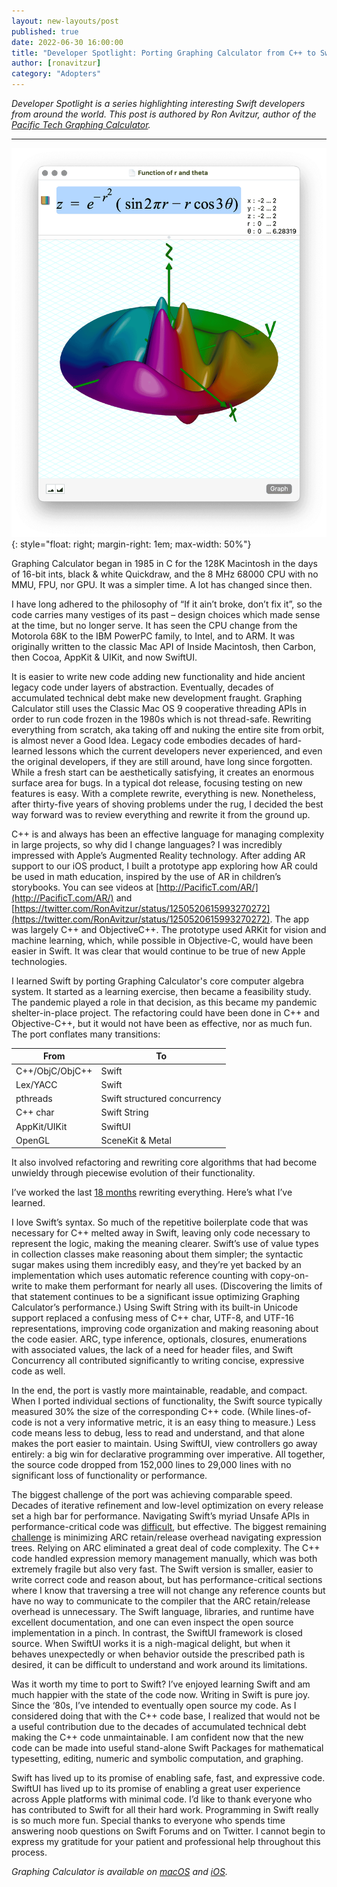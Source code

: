 ```yaml
---
layout: new-layouts/post
published: true
date: 2022-06-30 16:00:00
title: "Developer Spotlight: Porting Graphing Calculator from C++ to Swift"
author: [ronavitzur]
category: "Adopters"
---
```


*Developer Spotlight is a series highlighting interesting Swift developers from around the world. This post is authored by Ron Avitzur, author of the [Pacific Tech Graphing Calculator](http://PacificT.com/Story).*

***

![Erica Sadun on stage giving a talk on property wrappers](/assets/images/graphing-calculator-blog/gc-screenshot.png){: style="float: right; margin-right: 1em; max-width: 50%"}

Graphing Calculator began in 1985 in C for the 128K Macintosh in the days of 16-bit ints, black & white Quickdraw, and the 8 MHz 68000 CPU with no MMU, FPU, nor GPU. It was a simpler time. A lot has changed since then.

I have long adhered to the philosophy of “If it ain’t broke, don’t fix it”, so the code carries many vestiges of its past – design choices which made sense at the time, but no longer serve. It has seen the CPU change from the Motorola 68K to the IBM PowerPC family, to Intel, and to ARM. It was originally written to the classic Mac API of Inside Macintosh, then Carbon, then Cocoa, AppKit & UIKit, and now SwiftUI.

It is easier to write new code adding new functionality and hide ancient legacy code under layers of abstraction. Eventually, decades of accumulated technical debt make new development fraught. Graphing Calculator still uses the Classic Mac OS 9 cooperative threading APIs in order to run code frozen in the 1980s which is not thread-safe. Rewriting everything from scratch, aka taking off and nuking the entire site from orbit, is almost never a Good Idea. Legacy code embodies decades of hard-learned lessons which the current developers never experienced, and even the original developers, if they are still around, have long since forgotten. While a fresh start can be aesthetically satisfying, it creates an enormous surface area for bugs. In a typical dot release, focusing testing on new features is easy. With a complete rewrite, everything is new. Nonetheless, after thirty-five years of shoving problems under the rug, I decided the best way forward was to review everything and rewrite it from the ground up.

C++ is and always has been an effective language for managing complexity in large projects, so why did I change languages? I was incredibly impressed with Apple’s Augmented Reality technology. After adding AR support to our iOS product, I built a prototype app exploring how AR could be used in math education, inspired by the use of AR in children’s storybooks. You can see videos at [http://PacificT.com/AR/](http://PacificT.com/AR/) and [https://twitter.com/RonAvitzur/status/1250520615993270272](https://twitter.com/RonAvitzur/status/1250520615993270272). The app was largely C++ and ObjectiveC++. The prototype used ARKit for vision and machine learning, which, while possible in Objective-C, would have been easier in Swift. It was clear that would continue to be true of new Apple technologies.

I learned Swift by porting Graphing Calculator's core computer algebra system. It started as a learning exercise, then became a feasibility study. The pandemic played a role in that decision, as this became my pandemic shelter-in-place project. The refactoring could have been done in C++ and Objective-C++, but it would not have been as effective, nor as much fun. The port conflates many transitions:

| From          | To  |
| --------------- | ----------- |
| C++/ObjC/ObjC++ | Swift  |
| Lex/YACC 		| Swift  |
| pthreads		| Swift structured concurrency  |
| C++ char  		| Swift String  |
| AppKit/UIKit 		| SwiftUI  |
| OpenGL		| SceneKit & Metal  |

It also involved refactoring and rewriting core algorithms that had become unwieldy through piecewise evolution of their functionality.

I’ve worked the last [18 months](https://twitter.com/search?q=%22C%2B%2B%20%E2%86%92%20Swift%22%20from%3Aronavitzur&f=live) rewriting everything. Here’s what I’ve learned.

I love Swift’s syntax. So much of the repetitive boilerplate code that was necessary for C++ melted away in Swift, leaving only code necessary to represent the logic, making the meaning clearer. Swift’s use of value types in collection classes make reasoning about them simpler; the syntactic sugar makes using them incredibly easy, and they’re yet backed by an implementation which uses automatic reference counting with copy-on-write to make them performant for nearly all uses. (Discovering the limits of that statement continues to be a significant issue optimizing Graphing Calculator’s performance.) Using Swift String with its built-in Unicode support replaced a confusing mess of C++ char, UTF-8, and UTF-16 representations, improving code organization and making reasoning about the code easier. ARC, type inference, optionals, closures, enumerations with associated values, the lack of a need for header files, and Swift Concurrency all contributed significantly to writing concise, expressive code as well.

In the end, the port is vastly more maintainable, readable, and compact. When I ported individual sections of functionality, the Swift source typically measured 30% the size of the corresponding C++ code. (While lines-of-code is not a very informative metric, it is an easy thing to measure.) Less code means less to debug, less to read and understand, and that alone makes the port easier to maintain. Using SwiftUI, view controllers go away entirely: a big win for declarative programming over imperative. All together, the source code dropped from 152,000 lines to 29,000 lines with no significant loss of functionality or performance.

The biggest challenge of the port was achieving comparable speed. Decades of iterative refinement and low-level optimization on every release set a high bar for performance. Navigating Swift’s myriad Unsafe APIs in performance-critical code was [difficult](https://twitter.com/RonAvitzur/status/1445084851367931904), but effective. The biggest remaining [challenge](https://twitter.com/RonAvitzur/status/1462573727766310914) is minimizing ARC retain/release overhead navigating expression trees. Relying on ARC eliminated a great deal of code complexity. The C++ code handled expression memory management manually, which was both extremely fragile but also very fast. The Swift version is smaller, easier to write correct code and reason about, but has performance-critical sections where I know that traversing a tree will not change any reference counts but have no way to communicate to the compiler that the ARC retain/release overhead is unnecessary. The Swift language, libraries, and runtime have excellent documentation, and one can even inspect the open source implementation in a pinch. In contrast, the SwiftUI framework is closed source. When SwiftUI works it is a nigh-magical delight, but when it behaves unexpectedly or when behavior outside the prescribed path is desired, it can be difficult to understand and work around its limitations.

Was it worth my time to port to Swift? I’ve enjoyed learning Swift and am much happier with the state of the code now. Writing in Swift is pure joy. Since the ‘80s, I’ve intended to eventually open source my code. As I considered doing that with the C++ code base, I realized that would not be a useful contribution due to the decades of accumulated technical debt making the C++ code unmaintainable. I am confident now that the new code can be made into useful stand-alone Swift Packages for mathematical typesetting, editing, numeric and symbolic computation, and graphing.

Swift has lived up to its promise of enabling safe, fast, and expressive code. SwiftUI has lived up to its promise of enabling a great user experience across Apple platforms with minimal code. I’d like to thank everyone who has contributed to Swift for all their hard work. Programming in Swift really is so much more fun. Special thanks to everyone who spends time answering noob questions on Swift Forums and on Twitter. I cannot begin to express my gratitude for your patient and professional help throughout this process.

*Graphing Calculator is available on [macOS](https://apps.apple.com/us/app/graphing-calculator-4/id522175477?mt=12) and [iOS](https://apps.apple.com/us/app/pacific-tech-graphing-calculator/id1135478998?ls=1).*
